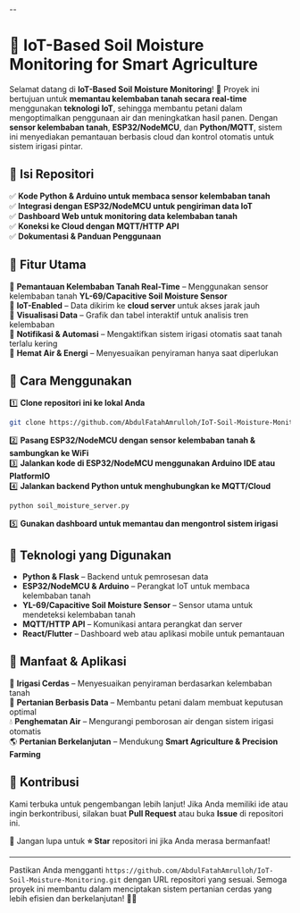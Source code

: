 
--

# 🌱 **IoT-Based Soil Moisture Monitoring for Smart Agriculture**  

Selamat datang di **IoT-Based Soil Moisture Monitoring**! 🎉 Proyek ini bertujuan untuk **memantau kelembaban tanah secara real-time** menggunakan **teknologi IoT**, sehingga membantu petani dalam mengoptimalkan penggunaan air dan meningkatkan hasil panen. Dengan **sensor kelembaban tanah**, **ESP32/NodeMCU**, dan **Python/MQTT**, sistem ini menyediakan pemantauan berbasis cloud dan kontrol otomatis untuk sistem irigasi pintar.  

## 📂 **Isi Repositori**  
✅ **Kode Python & Arduino untuk membaca sensor kelembaban tanah**  
✅ **Integrasi dengan ESP32/NodeMCU untuk pengiriman data IoT**  
✅ **Dashboard Web untuk monitoring data kelembaban tanah**  
✅ **Koneksi ke Cloud dengan MQTT/HTTP API**  
✅ **Dokumentasi & Panduan Penggunaan**  

## 🚀 **Fitur Utama**  
🔹 **Pemantauan Kelembaban Tanah Real-Time** – Menggunakan sensor kelembaban tanah **YL-69/Capacitive Soil Moisture Sensor**  
🔹 **IoT-Enabled** – Data dikirim ke **cloud server** untuk akses jarak jauh  
🔹 **Visualisasi Data** – Grafik dan tabel interaktif untuk analisis tren kelembaban  
🔹 **Notifikasi & Automasi** – Mengaktifkan sistem irigasi otomatis saat tanah terlalu kering  
🔹 **Hemat Air & Energi** – Menyesuaikan penyiraman hanya saat diperlukan  

## 🔧 **Cara Menggunakan**  
1️⃣ **Clone repositori ini ke lokal Anda**  
   ```bash
   git clone https://github.com/AbdulFatahAmrulloh/IoT-Soil-Moisture-Monitoring.git
   ```  
2️⃣ **Pasang ESP32/NodeMCU dengan sensor kelembaban tanah & sambungkan ke WiFi**  
3️⃣ **Jalankan kode di ESP32/NodeMCU menggunakan Arduino IDE atau PlatformIO**  
4️⃣ **Jalankan backend Python untuk menghubungkan ke MQTT/Cloud**  
   ```bash
   python soil_moisture_server.py
   ```  
5️⃣ **Gunakan dashboard untuk memantau dan mengontrol sistem irigasi**  

## 📡 **Teknologi yang Digunakan**  
- **Python & Flask** – Backend untuk pemrosesan data  
- **ESP32/NodeMCU & Arduino** – Perangkat IoT untuk membaca kelembaban tanah  
- **YL-69/Capacitive Soil Moisture Sensor** – Sensor utama untuk mendeteksi kelembaban tanah  
- **MQTT/HTTP API** – Komunikasi antara perangkat dan server  
- **React/Flutter** – Dashboard web atau aplikasi mobile untuk pemantauan  

## 🎯 **Manfaat & Aplikasi**  
🌿 **Irigasi Cerdas** – Menyesuaikan penyiraman berdasarkan kelembaban tanah  
🚜 **Pertanian Berbasis Data** – Membantu petani dalam membuat keputusan optimal  
💧 **Penghematan Air** – Mengurangi pemborosan air dengan sistem irigasi otomatis  
🌎 **Pertanian Berkelanjutan** – Mendukung **Smart Agriculture & Precision Farming**  

## 🤝 **Kontribusi**  
Kami terbuka untuk pengembangan lebih lanjut! Jika Anda memiliki ide atau ingin berkontribusi, silakan buat **Pull Request** atau buka **Issue** di repositori ini.  

📢 Jangan lupa untuk **⭐ Star** repositori ini jika Anda merasa bermanfaat!  

---

Pastikan Anda mengganti `https://github.com/AbdulFatahAmrulloh/IoT-Soil-Moisture-Monitoring.git` dengan URL repositori yang sesuai. Semoga proyek ini membantu dalam menciptakan sistem pertanian cerdas yang lebih efisien dan berkelanjutan! 🚀🌾
